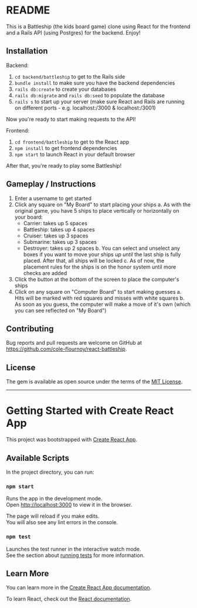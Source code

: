 # README

This is a Battleship (the kids board game) clone using React for the frontend and a Rails API (using Postgres) for the backend. Enjoy!  

## Installation

Backend:
1. `cd backend/battleship` to get to the Rails side
2. `bundle install` to make sure you have the backend dependencies
2. `rails db:create` to create your databases
3. `rails db:migrate` and `rails db:seed` to populate the database
4. `rails s` to start up your server (make sure React and Rails are running on different ports - e.g. localhost:/3000 & localhost:/3001)

Now you're ready to start making requests to the API! 

Frontend:
1. `cd frontend/battleship` to get to the React app
2. `npm install` to get frontend dependencies
3. `npm start` to launch React in your default browser

After that, you're ready to play some Battleship!

## Gameplay / Instructions

1. Enter a username to get started
2. Click any square on "My Board" to start placing your ships
  a. As with the original game, you have 5 ships to place vertically or     horizontally on your board:
    - Carrier: takes up 5 spaces
    - Battleship: takes up 4 spaces
    - Cruiser: takes up 3 spaces
    - Submarine: takes up 3 spaces
    - Destroyer: takes up 2 spaces
  b. You can select and unselect any boxes if you want to move your ships *up until* the last ship is fully placed. After that, all ships will be locked
  c. As of now, the placement rules for the ships is on the honor system until more checks are added
3. Click the button at the bottom of the screen to place the computer's ships
4. Click on any square on "Computer Board" to start making guesses
  a. Hits will be marked with red squares and misses with white squares
  b. As soon as you guess, the computer will make a move of it's own (which you can see reflected on "My Board")


## Contributing

Bug reports and pull requests are welcome on GitHub at https://github.com/cole-flournoy/react-battleship.


## License

The gem is available as open source under the terms of the [MIT License](https://opensource.org/licenses/MIT).


------------------------------------------------------------------------------

# Getting Started with Create React App

This project was bootstrapped with [Create React App](https://github.com/facebook/create-react-app).

## Available Scripts

In the project directory, you can run:

### `npm start`

Runs the app in the development mode.\
Open [http://localhost:3000](http://localhost:3000) to view it in the browser.

The page will reload if you make edits.\
You will also see any lint errors in the console.

### `npm test`

Launches the test runner in the interactive watch mode.\
See the section about [running tests](https://facebook.github.io/create-react-app/docs/running-tests) for more information.


## Learn More

You can learn more in the [Create React App documentation](https://facebook.github.io/create-react-app/docs/getting-started).

To learn React, check out the [React documentation](https://reactjs.org/).

